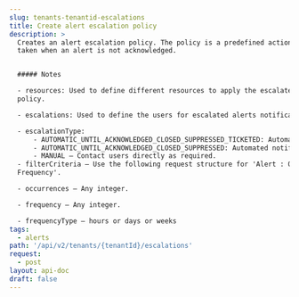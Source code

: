 ```yaml
---
slug: tenants-tenantid-escalations
title: Create alert escalation policy
description: >
  Creates an alert escalation policy. The policy is a predefined action to be
  taken when an alert is not acknowledged.


  ##### Notes

  - resources: Used to define different resources to apply the escalate alert
  policy.

  - escalations: Used to define the users for escalated alerts notifications.

  - escalationType:
      - AUTOMATIC_UNTIL_ACKNOWLEDGED_CLOSED_SUPPRESSED_TICKETED: Automated notifications via recipient users until acknowledged, closed, suppressed, or ticketed.
      - AUTOMATIC_UNTIL_ACKNOWLEDGED_CLOSED_SUPPRESSED: Automated notifications via recipient users until acknowledged, closed, or suppressed.
      - MANUAL – Contact users directly as required.
  - filterCriteria – Use the following request structure for 'Alert : Occurrence
  Frequency'.

  - occurrences – Any integer.

  - frequency – Any integer.

  - frequencyType – hours or days or weeks
tags:
  - alerts
path: '/api/v2/tenants/{tenantId}/escalations'
request:
  - post
layout: api-doc
draft: false
---
```

